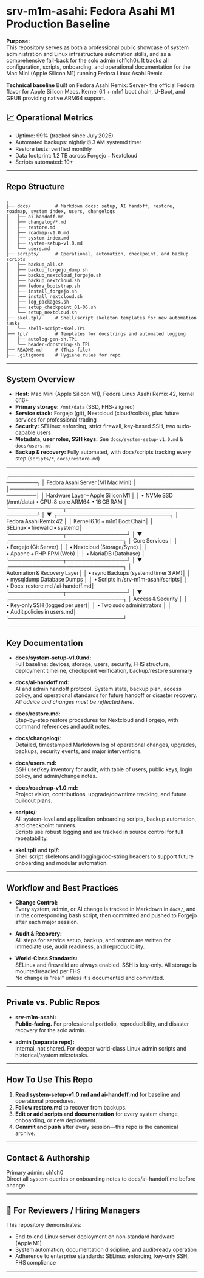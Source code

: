 # srv-m1m-asahi: Fedora Asahi M1 Production Baseline

**Purpose:**  
This repository serves as both a professional public showcase of system administration and Linux infrastructure automation skills, and as a comprehensive fall-back for the solo admin (ch1ch0). It tracks all configuration, scripts, onboarding, and operational documentation for the Mac Mini (Apple Silicon M1) running Fedora Linux Asahi Remix.

**Technical baseline** 
Built on Fedora Asahi Remix: Server- the official Fedora flavor for Apple Silicon Macs. Kernel 6.1 + m1n1 boot chain, U-Boot, and GRUB providing native ARM64 support. 

## 📈 Operational Metrics
- Uptime: 99% (tracked since July 2025)
- Automated backups: nightly ⏰ 3 AM systemd timer
- Restore tests: verified monthly
- Data footprint: 1.2 TB across Forgejo + Nextcloud
- Scripts automated: 10+


***

## Repo Structure

```
.
├── docs/         # Markdown docs: setup, AI handoff, restore, roadmap, system index, users, changelogs
│   ├── ai-handoff.md
│   ├── changelog/*.md
│   ├── restore.md
│   ├── roadmap-v1.0.md
│   ├── system-index.md
│   ├── system-setup-v1.0.md
│   └── users.md
├── scripts/      # Operational, automation, checkpoint, and backup scripts
│   ├── backup_all.sh
│   ├── backup_forgejo_dump.sh
│   ├── backup_nextcloud_forgejo.sh
│   ├── backup_nextcloud.sh
│   ├── fedora_bootstrap.sh
│   ├── install_forgejo.sh
│   ├── install_nextcloud.sh
│   ├── log_packages.sh
│   ├── setup_checkpoint_01-06.sh
│   └── setup_nextcloud.sh
├── skel.tpl/     # Shell/script skeleton templates for new automation tasks
│   └── shell-script-skel.TPL
├── tpl/          # Templates for docstrings and automated logging
│   ├── autolog-gen-sh.TPL
│   └── header-docstring-sh.TPL
├── README.md     # (This file)
├── .gitignore    # Hygiene rules for repo
```

***

## System Overview

- **Host:** Mac Mini (Apple Silicon M1), Fedora Linux Asahi Remix 42, kernel 6.16+
- **Primary storage:** `/mnt/data` (SSD, FHS-aligned)
- **Service stack:** Forgejo (git), Nextcloud (cloud/collab), plus future services for professional trading
- **Security:** SELinux enforcing, strict firewall, key-based SSH, two sudo-capable users
- **Metadata, user roles, SSH keys:** See `docs/system-setup-v1.0.md` & `docs/users.md`
- **Backup & recovery:** Fully automated, with docs/scripts tracking every step (`scripts/*`, `docs/restore.md`)

***

┌─────────────────────────────────────────────────────────┐
│                     Fedora Asahi Server (M1 Mac Mini)   │
│─────────────────────────────────────────────────────────│
│                Hardware Layer – Apple Silicon M1        │
│   • NVMe SSD (/mnt/data)   • CPU: 8‑core ARM64  • 16 GB RAM │
└──────────────┬──────────────────────────────────────────┘
               │
               ▼
┌──────────────────────────────┐
│      Fedora Asahi Remix 42   │
│  Kernel 6.16 + m1n1 Boot Chain│
│  SELinux • firewalld • systemd│
└──────────────┬────────────────┘
               │
               ▼
┌──────────────────────────────┐
│        Core Services         │
│  • Forgejo (Git Server)      │
│  • Nextcloud (Storage/Sync)  │
│  • Apache + PHP‑FPM (Web)    │
│  • MariaDB (Database)        │
└──────────────┬────────────────┘
               │
               ▼
┌──────────────────────────────┐
│     Automation & Recovery Layer│
│  • rsync Backups (systemd timer 3 AM)│
│  • mysqldump Database Dumps   │
│  • Scripts in /srv-m1m-asahi/scripts│
│  • Docs: restore.md / ai‑handoff.md│
└──────────────┬────────────────┘
               │
               ▼
┌──────────────────────────────┐
│        Access & Security      │
│  • Key‑only SSH (logged per user)│
│  • Two sudo administrators    │
│  • Audit policies in users.md│
└──────────────────────────────┘

***

## Key Documentation

- **docs/system-setup-v1.0.md:**  
  Full baseline: devices, storage, users, security, FHS structure, deployment timeline, checkpoint verification, backup/restore summary

- **docs/ai-handoff.md:**  
  AI and admin handoff protocol. System state, backup plan, access policy, and operational standards for future handoff or disaster recovery. *All advice and changes must be reflected here*.

- **docs/restore.md:**  
  Step-by-step restore procedures for Nextcloud and Forgejo, with command references and audit notes.

- **docs/changelog/**:  
  Detailed, timestamped Markdown log of operational changes, upgrades, backups, security events, and major interventions.

- **docs/users.md:**  
  SSH user/key inventory for audit, with table of users, public keys, login policy, and admin/change notes.

- **docs/roadmap-v1.0.md:**  
  Project vision, contributions, upgrade/downtime tracking, and future buildout plans.

- **scripts/**:  
  All system-level and application onboarding scripts, backup automation, and checkpoint runners.  
  Scripts use robust logging and are tracked in source control for full repeatability.

- **skel.tpl/** and **tpl/**:  
  Shell script skeletons and logging/doc-string headers to support future onboarding and modular automation.

***

## Workflow and Best Practices

- **Change Control:**  
  Every system, admin, or AI change is tracked in Markdown in `docs/`, and in the corresponding bash script, then committed and pushed to Forgejo after each major session.

- **Audit & Recovery:**  
  All steps for service setup, backup, and restore are written for immediate use, audit readiness, and reproducibility.

- **World-Class Standards:**  
  SELinux and firewalld are always enabled. SSH is key-only. All storage is mounted/readied per FHS.  
  No change is "real" unless it's documented and committed.

***

## Private vs. Public Repos

- **srv-m1m-asahi:**  
  **Public-facing.** For professional portfolio, reproducibility, and disaster recovery for the solo admin.

- **admin (separate repo):**  
  Internal, not shared. For deeper world-class Linux admin scripts and historical/system microtasks.

***

## How To Use This Repo

1. **Read system-setup-v1.0.md and ai-handoff.md** for baseline and operational procedures.
2. **Follow restore.md** to recover from backups.
3. **Edit or add scripts and documentation** for every system change, onboarding, or new deployment.
4. **Commit and push** after every session—this repo is the canonical archive.

***

## Contact & Authorship

Primary admin: ch1ch0  
Direct all system queries or onboarding notes to docs/ai-handoff.md before change.

***

## 🧭 For Reviewers / Hiring Managers
This repository demonstrates:
- End‑to‑end Linux server deployment on non‑standard hardware (Apple M1)
- System automation, documentation discipline, and audit‑ready operation
- Adherence to enterprise standards: SELinux enforcing, key‑only SSH, FHS compliance

***
